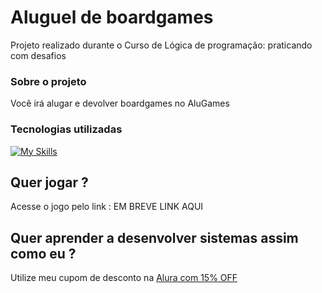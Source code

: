 # Aluguel de boardgames

Projeto realizado durante o Curso de Lógica de programação: praticando com desafios


### Sobre o projeto

Você irá alugar e devolver boardgames no AluGames

### Tecnologias utilizadas 

[![My Skills](https://skillicons.dev/icons?i=js,html,css)](https://skillicons.dev)

## Quer jogar ?

Acesse o jogo pelo link : EM BREVE LINK AQUI

## Quer aprender a desenvolver sistemas assim como eu ?

Utilize meu cupom de desconto na [Alura com 15% OFF](https://www.alura.com.br/indica-dev/priscilacaimi)
